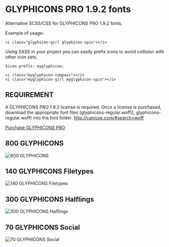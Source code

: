 # GLYPHICONS PRO 1.9.2 fonts

Alternative SCSS/CSS for GLYPHICONS PRO 1.9.2 fonts.

Example of usage:

    <i class="glyphicon-girl glyphicon-spin"></i>

Using SASS in your project you can easily prefix icons to avoid collision with other icon sets.

    $icon-prefix: myglyphicon;

    <i class="myglyphicon-compass"></i>
    <i class="myglyphicon-girl myglyphicon-spin"></i>

## REQUIREMENT

A GLYPHICONS PRO 1.9.2 license is required. Once a license is purchased, download the appropriate font files (glyphicons-regular.woff2, glyphicons-regular.woff) into the font folder.
http://caniuse.com/#search=woff

[Purchase GLYPHICONS PRO](http://glyphicons.com/)


## 800 GLYPHICONS
![800 GLYPHICONS](https://raw.github.com/jmak/bootstrap-glyphicons-fonts/master/800-GLYPHICONS/glyphicons.png)

## 140 GLYPHICONS Filetypes
![140 GLYPHICONS Filetypes](https://raw.github.com/jmak/bootstrap-glyphicons-fonts/master/140-GLYPHICONS-Filetypes/glyphicons-filetypes.png)

## 300 GLYPHICONS Halflings
![300 GLYPHICONS Halflings](https://raw.github.com/jmak/bootstrap-glyphicons-fonts/master/300-GLYPHICONS-Halflings/glyphicons-halflings.png)

## 70 GLYPHICONS Social
![70 GLYPHICONS Social](https://raw.github.com/jmak/bootstrap-glyphicons-fonts/master/70-GLYPHICONS-Social/glyphicons-social.png)
